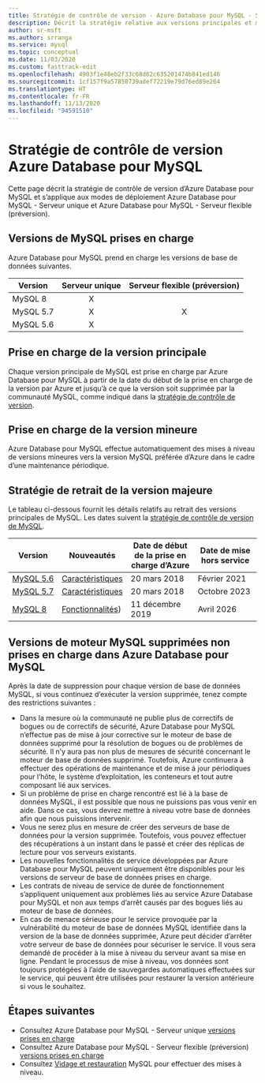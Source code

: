 ```yaml
---
title: Stratégie de contrôle de version - Azure Database pour MySQL - Serveur unique et Serveur flexible (préversion)
description: Décrit la stratégie relative aux versions principales et mineures de MySQL prises en charge dans Azure Database pour MySQL
author: sr-msft
ms.author: srranga
ms.service: mysql
ms.topic: conceptual
ms.date: 11/03/2020
ms.custom: fasttrack-edit
ms.openlocfilehash: 4903f1e48eb2f33c68d62c635201474b841ed146
ms.sourcegitcommit: 1cf157f9a57850739adef72219e79d76ed89e264
ms.translationtype: HT
ms.contentlocale: fr-FR
ms.lasthandoff: 11/13/2020
ms.locfileid: "94591510"
---
```

# <a name="azure-database-for-mysql-versioning-policy"></a>Stratégie de contrôle de version Azure Database pour MySQL

Cette page décrit la stratégie de contrôle de version d’Azure Database pour MySQL et s’applique aux modes de déploiement Azure Database pour MySQL - Serveur unique et Azure Database pour MySQL - Serveur flexible (préversion).

## <a name="supported--mysql-versions"></a>Versions de MySQL prises en charge

Azure Database pour MySQL prend en charge les versions de base de données suivantes.

| Version | Serveur unique | Serveur flexible (préversion) |
| ----- | :------: | :----: |
| MySQL 8 | X |  | 
| MySQL 5.7 | X | X |
| MySQL 5.6| X |  |


## <a name="major-version-support"></a>Prise en charge de la version principale
Chaque version principale de MySQL est prise en charge par Azure Database pour MySQL à partir de la date du début de la prise en charge de la version par Azure et jusqu’à ce que la version soit supprimée par la communauté MySQL, comme indiqué dans la [stratégie de contrôle de version](https://www.mysql.com/support/eol-notice.html).

## <a name="minor-version-support"></a>Prise en charge de la version mineure
Azure Database pour MySQL effectue automatiquement des mises à niveau de versions mineures vers la version MySQL préférée d’Azure dans le cadre d’une maintenance périodique. 

## <a name="major-version-retirement-policy"></a>Stratégie de retrait de la version majeure
Le tableau ci-dessous fournit les détails relatifs au retrait des versions principales de MySQL. Les dates suivent la [stratégie de contrôle de version de MySQL](https://www.mysql.com/support/eol-notice.html).

| Version | Nouveautés | Date de début de la prise en charge d’Azure | Date de mise hors service|
| ----- | ----- | ------ | ----- |
| [MySQL 5.6](https://dev.mysql.com/doc/relnotes/mysql/5.6/en/)| [Caractéristiques](https://dev.mysql.com/doc/relnotes/mysql/5.6/en/news-5-6-49.html)  | 20 mars 2018 | Février 2021
| [MySQL 5.7](https://dev.mysql.com/doc/relnotes/mysql/5.7/en/) | [Caractéristiques](https://dev.mysql.com/doc/relnotes/mysql/5.7/en/news-5-7-31.html) | 20 mars 2018 | Octobre 2023
| [MySQL 8](https://mysqlserverteam.com/whats-new-in-mysql-8-0-generally-available/) | [Fonctionnalités](https://dev.mysql.com/doc/relnotes/mysql/8.0/en/news-8-0-21.html)) | 11 décembre 2019 | Avril 2026


## <a name="retired-mysql-engine-versions-not-supported-in-azure-database-for-mysql"></a>Versions de moteur MySQL supprimées non prises en charge dans Azure Database pour MySQL

Après la date de suppression pour chaque version de base de données MySQL, si vous continuez d’exécuter la version supprimée, tenez compte des restrictions suivantes :
- Dans la mesure où la communauté ne publie plus de correctifs de bogues ou de correctifs de sécurité, Azure Database pour MySQL n’effectue pas de mise à jour corrective sur le moteur de base de données supprimé pour la résolution de bogues ou de problèmes de sécurité. Il n’y aura pas non plus de mesures de sécurité concernant le moteur de base de données supprimé. Toutefois, Azure continuera à effectuer des opérations de maintenance et de mise à jour périodiques pour l’hôte, le système d’exploitation, les conteneurs et tout autre composant lié aux services.
- Si un problème de prise en charge rencontré est lié à la base de données MySQL, il est possible que nous ne puissions pas vous venir en aide. Dans ce cas, vous devrez mettre à niveau votre base de données afin que nous puissions intervenir.
- Vous ne serez plus en mesure de créer des serveurs de base de données pour la version supprimée. Toutefois, vous pouvez effectuer des récupérations à un instant dans le passé et créer des réplicas de lecture pour vos serveurs existants.
- Les nouvelles fonctionnalités de service développées par Azure Database pour MySQL peuvent uniquement être disponibles pour les versions de serveur de base de données prises en charge.
- Les contrats de niveau de service de durée de fonctionnement s’appliquent uniquement aux problèmes liés au service Azure Database pour MySQL et non aux temps d’arrêt causés par des bogues liés au moteur de base de données.  
- En cas de menace sérieuse pour le service provoquée par la vulnérabilité du moteur de base de données MySQL identifiée dans la version de la base de données supprimée, Azure peut décider d’arrêter votre serveur de base de données pour sécuriser le service. Il vous sera demandé de procéder à la mise à niveau du serveur avant sa mise en ligne. Pendant le processus de mise à niveau, vos données sont toujours protégées à l’aide de sauvegardes automatiques effectuées sur le service, qui peuvent être utilisées pour restaurer la version antérieure si vous le souhaitez. 



## <a name="next-steps"></a>Étapes suivantes
- Consultez Azure Database pour MySQL - Serveur unique [versions prises en charge](./concepts-supported-versions.md)
- Consultez Azure Database pour MySQL - Serveur flexible (préversion) [versions prises en charge](flexible-server/concepts-supported-versions.md)
- Consultez [Vidage et restauration](./concepts-migrate-dump-restore.md) MySQL pour effectuer des mises à niveau.
